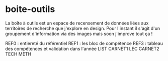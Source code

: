 # boite-outils

La boîte à outils est un espace de recensement de données liées aux territoires de recherche que j'explore en design. Pour l'instant il s'agit d'un groupement d'information via des images mais soon j'improve tout ça !


REF0 : entiereté du référentiel
REF1 : les bloc de compétence
REF3 : tableau des compétences et validation dans l'année
LIST
CARNET1 LEC
CARNET2 TECH
METH
